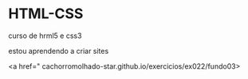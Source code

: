 # HTML-CSS
 curso de hrml5 e css3

estou aprendendo a criar sites 

<a href=" cachorromolhado-star.github.io/exercicios/ex022/fundo03>